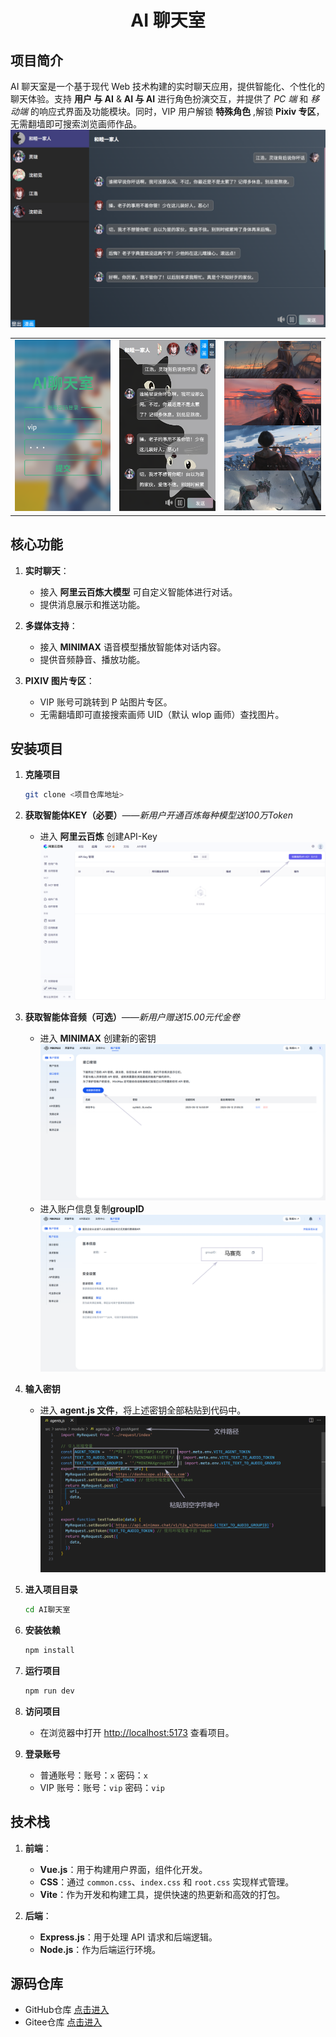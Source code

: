 <h1 align="center">AI 聊天室</h1>

## 项目简介

AI 聊天室是一个基于现代 Web 技术构建的实时聊天应用，提供智能化、个性化的聊天体验。支持 **用户 与 AI** & **AI 与 AI** 进行角色扮演交互，并提供了 _PC 端_ 和 _移动端_ 的响应式界面及功能模块。同时，VIP 用户解锁 **特殊角色** ,解锁 **Pixiv 专区**，无需翻墙即可搜索浏览画师作品。
<img src="public/readMe/chat-pc.png"/>

<table>
  <tr>
    <td><img src="public/readMe/login.png" /></td>
    <td><img src="public/readMe/chat-mobile.png" /></td>
    <td><img src="public/readMe/comics.png" /></td>
  </tr>
</table>

## 核心功能

1. **实时聊天**：

   - 接入 **阿里云百炼大模型** 可自定义智能体进行对话。
   - 提供消息展示和推送功能。

2. **多媒体支持**：

   - 接入 **MINIMAX** 语音模型播放智能体对话内容。
   - 提供音频静音、播放功能。

3. **PIXIV 图片专区**：

   - VIP 账号可跳转到 P 站图片专区。
   - 无需翻墙即可直接搜索画师 UID（默认 wlop 画师）查找图片。

## 安装项目

1. **克隆项目**

   ```bash
   git clone <项目仓库地址>
   ```

2. **获取智能体KEY（必要）***——新用户开通百炼每种模型送100万Token*
   - 进入 **阿里云百炼** 创建API-Key
     <img src="public/readMe/agentKey.png"></img>
3. **获取智能体音频（可选）***——新用户赠送15.00元代金卷*

   - 进入 **MINIMAX** 创建新的密钥
     <img src="public/readMe/minimaxKey.png"></img>
   - 进入账户信息复制**groupID**
     <img src="public/readMe/minimaxGroupID.png"></img>

4. **输入密钥**

   - 进入 **agent.js 文件**，将上述密钥全部粘贴到代码中。
     <img src="public/readMe/codeImg.png"></img>

5. **进入项目目录**

   ```bash
   cd AI聊天室
   ```

6. **安装依赖**

   ```bash
   npm install
   ```

7. **运行项目**

   ```bash
   npm run dev
   ```

8. **访问项目**

   - 在浏览器中打开 [http://localhost:5173](http://localhost:5173) 查看项目。

9. **登录账号**
   - 普通账号：账号：`x` 密码：`x`
   - VIP 账号：账号：`vip` 密码：`vip`

## 技术栈

1. **前端**：

   - **Vue.js**：用于构建用户界面，组件化开发。
   - **CSS**：通过 `common.css`、`index.css` 和 `root.css` 实现样式管理。
   - **Vite**：作为开发和构建工具，提供快速的热更新和高效的打包。

2. **后端**：

   - **Express.js**：用于处理 API 请求和后端逻辑。
   - **Node.js**：作为后端运行环境。

## 源码仓库

   - GitHub仓库 [点击进入](https://github.com/yule-wazi/aiChat.git)
   - Gitee仓库 [点击进入](https://gitee.com/yule-wazi/ai-chat-room.git)